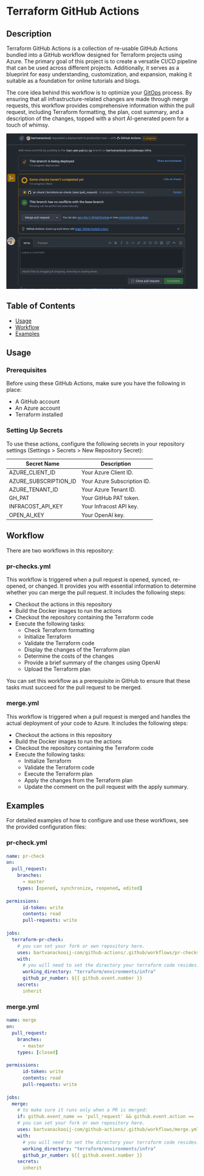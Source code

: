 # Terraform GitHub Actions

## Description

Terraform GitHub Actions is a collection of re-usable GitHub Actions bundled into a GitHub workflow designed for Terraform projects using Azure. The primary goal of this project is to create a versatile CI/CD pipeline that can be used across different projects. Additionally, it serves as a blueprint for easy understanding, customization, and expansion, making it suitable as a foundation for online tutorials and blogs.

The core idea behind this workflow is to optimize your [GitOps](https://about.gitlab.com/topics/gitops/) process. By ensuring that all infrastructure-related changes are made through merge requests, this workflow provides comprehensive information within the pull request, including Terraform formatting, the plan, cost summary, and a description of the changes, topped with a short AI-generated poem for a touch of whimsy.

![Workflow](/img/workflow.gif)

## Table of Contents

- [Usage](#usage)
- [Workflow](#workflow)
- [Examples](#examples)

## Usage

### Prerequisites

Before using these GitHub Actions, make sure you have the following in place:
- A GitHub account
- An Azure account
- Terraform installed

### Setting Up Secrets

To use these actions, configure the following secrets in your repository settings (Settings > Secrets > New Repository Secret):

| Secret Name           | Description                  |
|-----------------------|------------------------------|
| AZURE_CLIENT_ID       | Your Azure Client ID.        |
| AZURE_SUBSCRIPTION_ID | Your Azure Subscription ID.  |
| AZURE_TENANT_ID       | Your Azure Tenant ID.        |
| GH_PAT                | Your GitHub PAT token.       |
| INFRACOST_API_KEY     | Your Infracost API key.      |
| OPEN_AI_KEY           | Your OpenAI key.             |

## Workflow

There are two workflows in this repository:

### pr-checks.yml

This workflow is triggered when a pull request is opened, synced, re-opened, or changed. It provides you with essential information to determine whether you can merge the pull request. It includes the following steps:

- Checkout the actions in this repository
- Build the Docker images to run the actions
- Checkout the repository containing the Terraform code
- Execute the following tasks:
    - Check Terraform formatting
    - Initialize Terraform
    - Validate the Terraform code
    - Display the changes of the Terraform plan
    - Determine the costs of the changes
    - Provide a brief summary of the changes using OpenAI
    - Upload the Terraform plan

You can set this workflow as a prerequisite in GitHub to ensure that these tasks must succeed for the pull request to be merged.

### merge.yml

This workflow is triggered when a pull request is merged and handles the actual deployment of your code to Azure. It includes the following steps:

- Checkout the actions in this repository
- Build the Docker images to run the actions
- Checkout the repository containing the Terraform code
- Execute the following tasks:
    - Initialize Terraform
    - Validate the Terraform code
    - Execute the Terraform plan
    - Apply the changes from the Terraform plan
    - Update the comment on the pull request with the apply summary.

## Examples

For detailed examples of how to configure and use these workflows, see the provided configuration files:

### pr-check.yml
```yaml
name: pr-check
on:
  pull_request:
    branches:
      - master
    types: [opened, synchronize, reopened, edited]

permissions:
      id-token: write
      contents: read
      pull-requests: write

jobs:
  terraform-pr-check:
    # you can set your fork or own repository here.
    uses: bartvanackooij-com/github-actions/.github/workflows/pr-checks.yml@master
    with:
      # you will need to set the directory your terraform code resides.
      working_directory: "terraform/environments/infra"
      github_pr_number: ${{ github.event.number }}
    secrets:
      inherit
```

### merge.yml
```yaml
name: merge
on:
  pull_request:
    branches: 
      - master
    types: [closed]

permissions:
      id-token: write
      contents: read
      pull-requests: write

jobs:
  merge:
    # to make sure it runs only when a PR is merged:
    if: github.event_name == 'pull_request' && github.event.action == 'closed' && github.event.pull_request.merged == true
    # you can set your fork or own repository here.
    uses: bartvanackooij-com/github-actions/.github/workflows/merge.yml@master
    with:
      # you will need to set the directory your terraform code resides.
      working_directory: "terraform/environments/infra"
      github_pr_number: ${{ github.event.number }}
    secrets:
      inherit
```

